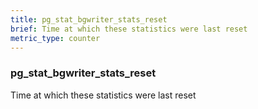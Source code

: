 ```yaml
---
title: pg_stat_bgwriter_stats_reset
brief: Time at which these statistics were last reset
metric_type: counter
---
```

### pg_stat_bgwriter_stats_reset

Time at which these statistics were last reset